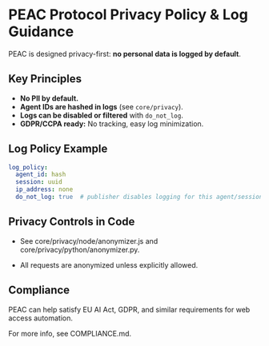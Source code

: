 # PEAC Protocol Privacy Policy & Log Guidance

PEAC is designed privacy-first: **no personal data is logged by default**.

## Key Principles

- **No PII by default.**
- **Agent IDs are hashed in logs** (see `core/privacy`).
- **Logs can be disabled or filtered** with `do_not_log`.
- **GDPR/CCPA ready:** No tracking, easy log minimization.

## Log Policy Example

```yaml
log_policy:
  agent_id: hash
  session: uuid
  ip_address: none
  do_not_log: true  # publisher disables logging for this agent/session
```

## Privacy Controls in Code

- See core/privacy/node/anonymizer.js and core/privacy/python/anonymizer.py.

- All requests are anonymized unless explicitly allowed.

## Compliance

PEAC can help satisfy EU AI Act, GDPR, and similar requirements for web access automation.

For more info, see COMPLIANCE.md.
